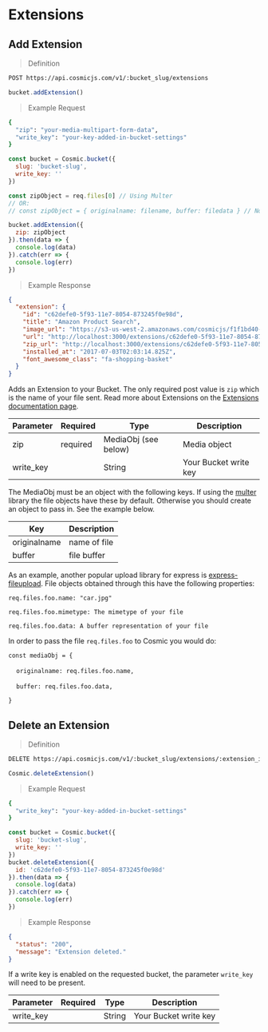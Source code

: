 # Extensions

## Add Extension

> Definition

```bash
POST https://api.cosmicjs.com/v1/:bucket_slug/extensions
```

```javascript
bucket.addExtension()
```

> Example Request

```bash
{
  "zip": "your-media-multipart-form-data",
  "write_key": "your-key-added-in-bucket-settings"
}
```

```javascript
const bucket = Cosmic.bucket({
  slug: 'bucket-slug',
  write_key: ''
})

const zipObject = req.files[0] // Using Multer
// OR:
// const zipObject = { originalname: filename, buffer: filedata } // Not using Multer

bucket.addExtension({
  zip: zipObject
}).then(data => {
  console.log(data)
}).catch(err => {
  console.log(err)
})
```


> Example Response

```json
{
  "extension": {
    "id": "c62defe0-5f93-11e7-8054-873245f0e98d",
    "title": "Amazon Product Search",
    "image_url": "https://s3-us-west-2.amazonaws.com/cosmicjs/f1f1bd40-5dcd-11e7-b529-51f126a4b6ee-shopping-cart.jpg",
    "url": "http://localhost:3000/extensions/c62defe0-5f93-11e7-8054-873245f0e98d/dist",
    "zip_url": "http://localhost:3000/extensions/c62defe0-5f93-11e7-8054-873245f0e98d/src/build.zip",
    "installed_at": "2017-07-03T02:03:14.825Z",
    "font_awesome_class": "fa-shopping-basket"
  }
}
```


Adds an Extension to your Bucket.  The only required post value is `zip` which is the name of your file sent.   Read more about Extensions on the <a href="https://cosmicjs.com/docs/extensions" target="_blank">Extensions documentation page</a>.

Parameter | Required | Type | Description
--------- | ------- | ----------- | -----------
zip | required| MediaObj (see below) | Media object
write_key | | String | Your Bucket write key


The MediaObj must be an object with the following keys. If using the [multer](https://www.npmjs.com/package/multer) library
the file objects have these by default. Otherwise you should create an object to pass in. See the example below.

Key | Description
--------- | -------
originalname | name of file
buffer | file buffer

As an example, another popular upload library for express is [express-fileupload](https://www.npmjs.com/package/express-fileupload). File objects obtained through this have the following properties:

  `req.files.foo.name: "car.jpg"`

  `req.files.foo.mimetype: The mimetype of your file`

  `
  req.files.foo.data: A buffer representation of your file
  `

In order to pass the file `req.files.foo` to Cosmic you would do:

  `const mediaObj = {`

  &nbsp;&nbsp;&nbsp;&nbsp;`
  originalname: req.files.foo.name,
  `

  &nbsp;&nbsp;&nbsp;&nbsp;`
  buffer: req.files.foo.data,
  `

`
}
`

## Delete an Extension

> Definition

```bash
DELETE https://api.cosmicjs.com/v1/:bucket_slug/extensions/:extension_id
```

```javascript
Cosmic.deleteExtension()
```

> Example Request

```bash
{
  "write_key": "your-key-added-in-bucket-settings"
}
```

```javascript
const bucket = Cosmic.bucket({
  slug: 'bucket-slug',
  write_key: ''
})
bucket.deleteExtension({
  id: 'c62defe0-5f93-11e7-8054-873245f0e98d'
}).then(data => {
  console.log(data)
}).catch(err => {
  console.log(err)
})
```


> Example Response

```json
{
  "status": "200",
  "message": "Extension deleted."
}
```


If a write key is enabled on the requested bucket, the parameter `write_key` will need to be present.

Parameter | Required | Type | Description
--------- | ------- | ----------- | -----------
write_key | | String | Your Bucket write key
